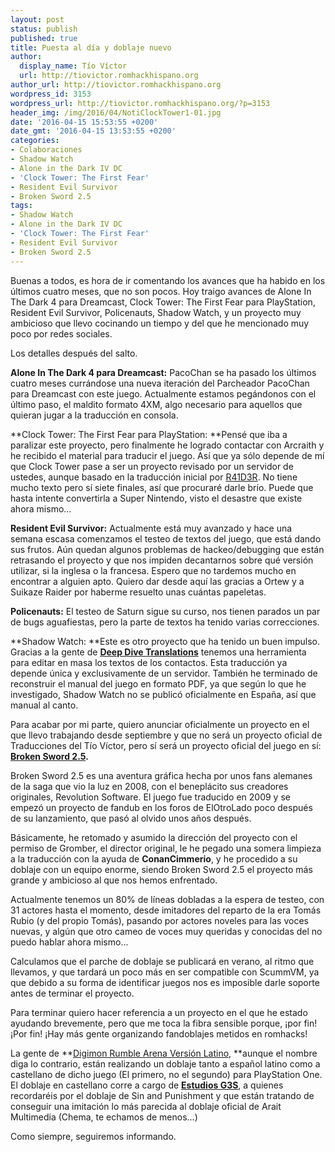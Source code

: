 ```yaml
---
layout: post
status: publish
published: true
title: Puesta al día y doblaje nuevo
author:
  display_name: Tío Víctor
  url: http://tiovictor.romhackhispano.org
author_url: http://tiovictor.romhackhispano.org
wordpress_id: 3153
wordpress_url: http://tiovictor.romhackhispano.org/?p=3153
header_img: /img/2016/04/NotiClockTower1-01.jpg
date: '2016-04-15 15:53:55 +0200'
date_gmt: '2016-04-15 13:53:55 +0200'
categories:
- Colaboraciones
- Shadow Watch
- Alone in the Dark IV DC
- 'Clock Tower: The First Fear'
- Resident Evil Survivor
- Broken Sword 2.5
tags:
- Shadow Watch
- Alone in the Dark IV DC
- 'Clock Tower: The First Fear'
- Resident Evil Survivor
- Broken Sword 2.5
---
```

Buenas a todos, es hora de ir comentando los avances que ha habido en los últimos cuatro meses, que no son pocos. Hoy traigo avances de Alone In The Dark 4 para Dreamcast, Clock Tower: The First Fear para PlayStation, Resident Evil Survivor, Policenauts, Shadow Watch, y un proyecto muy ambicioso que llevo cocinando un tiempo y del que he mencionado muy poco por redes sociales.

Los detalles después del salto.

<!--more-->

**Alone In The Dark 4 para Dreamcast:** PacoChan se ha pasado los últimos cuatro meses currándose una nueva iteración del Parcheador PacoChan para Dreamcast con este juego. Actualmente estamos pegándonos con el último paso, el maldito formato 4XM, algo necesario para aquellos que quieran jugar a la traducción en consola.

**Clock Tower: The First Fear para PlayStation: **Pensé que iba a paralizar este proyecto, pero finalmente he logrado contactar con Arcraith y he recibido el material para traducir el juego. Así que ya sólo depende de mí que Clock Tower pase a ser un proyecto revisado por un servidor de ustedes, aunque basado en la traducción inicial por <a href="http://www.romhacking.net/community/3640/">R41D3R</a>. No tiene mucho texto pero sí siete finales, así que procuraré darle brío. Puede que hasta intente convertirla a Super Nintendo, visto el desastre que existe ahora mismo...

**Resident Evil Survivor:** Actualmente está muy avanzado y hace una semana escasa comenzamos el testeo de textos del juego, que está dando sus frutos. Aún quedan algunos problemas de hackeo/debugging que están retrasando el proyecto y que nos impiden decantarnos sobre qué versión utilizar, si la inglesa o la francesa. Espero que no tardemos mucho en encontrar a alguien apto. Quiero dar desde aquí las gracias a Ortew y a Suikaze Raider por haberme resuelto unas cuántas papeletas.

**Policenauts:** El testeo de Saturn sigue su curso, nos tienen parados un par de bugs aguafiestas, pero la parte de textos ha tenido varias correcciones.

**Shadow Watch: **Este es otro proyecto que ha tenido un buen impulso. Gracias a la gente de <a href="http://deepdivetranslations.altervista.org/">**Deep Dive Translations**</a> tenemos una herramienta para editar en masa los textos de los contactos. Esta traducción ya depende única y exclusivamente de un servidor. También he terminado de reconstruir el manual del juego en formato PDF, ya que según lo que he investigado, Shadow Watch no se publicó oficialmente en España, así que manual al canto.

<!--more-->

Para acabar por mi parte, quiero anunciar oficialmente un proyecto en el que llevo trabajando desde septiembre y que no será un proyecto oficial de Traducciones del Tío Víctor, pero sí será un proyecto oficial del juego en sí: **<a href="http://brokensword25.com/">Broken Sword 2.5</a>.**

Broken Sword 2.5 es una aventura gráfica hecha por unos fans alemanes de la saga que vio la luz en 2008, con el beneplácito sus creadores originales, Revolution Software. El juego fue traducido en 2009 y se empezó un proyecto de fandub en los foros de ElOtroLado poco después de su lanzamiento, que pasó al olvido unos años después.

Básicamente, he retomado y asumido la dirección del proyecto con el permiso de Gromber, el director original, le he pegado una somera limpieza a la traducción con la ayuda de **ConanCimmerio**, y he procedido a su doblaje con un equipo enorme, siendo Broken Sword 2.5 el proyecto más grande y ambicioso al que nos hemos enfrentado.

Actualmente tenemos un 80% de líneas dobladas a la espera de testeo, con 31 actores hasta el momento, desde imitadores del reparto de la era Tomás Rubio (y del propio Tomás), pasando por actores noveles para las voces nuevas, y algún que otro cameo de voces muy queridas y conocidas del no puedo hablar ahora mismo...

Calculamos que el parche de doblaje se publicará en verano, al ritmo que llevamos, y que tardará un poco más en ser compatible con ScummVM, ya que debido a su forma de identificar juegos nos es imposible darle soporte antes de terminar el proyecto.

Para terminar quiero hacer referencia a un proyecto en el que he estado ayudando brevemente, pero que me toca la fibra sensible porque, ¡por fin! ¡Por fin! ¡Hay más gente organizando fandoblajes metidos en romhacks!

La gente de **<a href="https://www.facebook.com/DigimonRumbleArenaVersionLatino">Digimon Rumble Arena Versión Latino</a>, **aunque el nombre diga lo contrario, están realizando un doblaje tanto a español latino como a castellano de dicho juego (El primero, no el segundo) para PlayStation One. El doblaje en castellano corre a cargo de <a href="http://www.estudiosg3s.com/">**Estudios G3S**</a>, a quienes recordaréis por el doblaje de Sin and Punishment y que están tratando de conseguir una imitación lo más parecida al doblaje oficial de Arait Multimedia (Chema, te echamos de menos...)

Como siempre, seguiremos informando.
